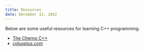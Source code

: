 ```yaml
---
title: Resources
date: December 13, 2022
---
```


Below are some useful resources for learning C++ programming.

- [The Cherno C++](https://youtube.com/playlist?list=PLlrATfBNZ98dudnM48yfGUldqGD0S4FFb)
- [cplusplus.com](https://www.cplusplus.com)
